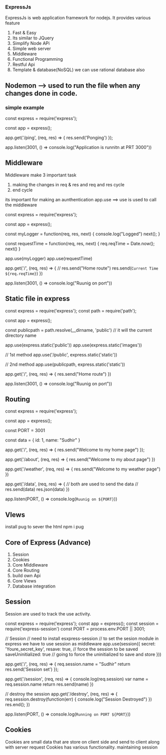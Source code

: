### ExpressJs
ExpressJs is web application framework for nodejs.
It provides various feature 
1. Fast & Easy
2. Its similar to JQuery
3. Simplify Node APi
4. Simple web server
5. Middleware
6. Functional Programming
4. Restful Api
7. Template & database(NoSQL) we can use rational database also


## Nodemon --> used to run the file when any changes done in code.

### simple example
const express = require('express');

const app = express();

app.get('/ping', (req, res) => {
    res.send('Ponging')
});

app.listen(3001, () => console.log("Application is runnitn at PRT 3000"))

## Middleware
Middleware make 3 important task
1. making the changes in req & res and req and res cycle
2. end cycle

its important for making an aunthentication
app.use ==> use is used to call the middleware

const express = require('express');

const app = express();

const myLogger = function(req, res, next) {
    console.log("Logged")
    next();
}

const requestTime = function(req, res, next) {
    req.reqTime = Date.now();
    next()
}

app.use(myLogger)
app.use(requestTime)

app.get('/', (req, res) => {
    // res.send("Home route")
    res.send(`Current Time ${req.reqTime}`)
})

app.listen(3001, () => console.log("Ruunig on port"))

## Static file in express
const express = require('express');
const path = require('path');

const app = express();

const publicpath = path.resolve(__dirname, 'public') // it will the current directory name

app.use(express.static('public'))
app.use(express.static('images'))

// 1st method
app.use('/public', express.static('static'))

// 2nd method
app.use(publicpath, express.static('static'))

app.get('/', (req, res) => {
    res.send("Home route")
})

app.listen(3001, () => console.log("Ruunig on port"))


## Routing
const express = require('express');

const app = express();

const PORT = 3001

const data = {
    id: 1,
    name: "Sudhir"
}

app.get('/', (req, res) => {
    res.send("Welcome to my home page")
});

app.get('/about', (req, res) => {
    res.send("Welcome to my about page")
})

app.get('/weather', (req, res) => {
    res.send("Welcome to my weather page")
})

app.get('/data', (req, res) => {
    // both are used to send the data
    // res.send(data)
    res.json(data)
})

app.listen(PORT, () => console.log(`Ruunig on ${PORT}`))


## VIews
install pug to sever the html
npm i pug


## Core of Express (Advance)
1. Session
2. Cookies
3. Core Middleware
4. Core Routing 
5. build own Api
6. Core Views
7. Database integration

## Session
Session are used to track the use activity.

const express = require('express');
const app = express();
const session = require('express-session')
const PORT = process.env.PORT || 3001;


// Session
// need to install esxpress-session
// to set the sesion module in express we have to use session as middleware
app.use(session({
    secret: 'Youre_secret_key',
    resave: true,  // force the session to be saved
    saveUninitialized: true // going to force the uninitialized to save and store
}))

app.get('/', (req, res) => {
    req.session.name = "Sudhir"
    return res.send('Session set')
});

app.get('/session', (req, res) => {
    console.log(req.session)
    var name = req.session.name
    return res.send(name)
})

// destroy the session
app.get('/destroy', (req, res) => {
    req.session.destroy(function(err) {
        console.log("Session Destroyed")
    })
    res.end();
})


app.listen(PORT, () => console.log(`Running on PORT ${PORT}`))

## Cookies
Cookies are small data that are store on client side and send to client along with server request
Cookies has various functionality.
maintaining session

